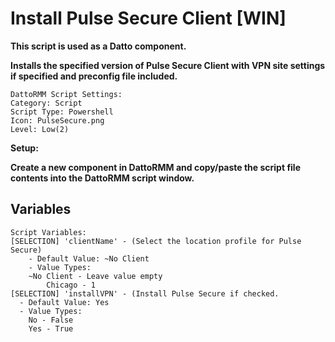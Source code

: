 # Install Pulse Secure Client [WIN]

**This script is used as a Datto component.**

**Installs the specified version of Pulse Secure Client with VPN site settings if specified and preconfig file included.**

```
DattoRMM Script Settings:
Category: Script
Script Type: Powershell
Icon: PulseSecure.png
Level: Low(2)
```
**Setup:**

**Create a new component in DattoRMM and copy/paste the script file contents into the DattoRMM script window.**

## Variables
```
Script Variables:
[SELECTION] 'clientName' - (Select the location profile for Pulse Secure)
	- Default Value: ~No Client
	- Value Types:
    ~No Client - Leave value empty
		Chicago - 1
[SELECTION] 'installVPN' - (Install Pulse Secure if checked.
  - Default Value: Yes
  - Value Types:
    No - False
    Yes - True
```
  
